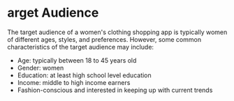 # arget Audience

The target audience of a women's clothing shopping app is typically women of different ages, styles, and preferences. However, some common characteristics of the target audience may include:

- Age: typically between 18 to 45 years old
- Gender: women
- Education: at least high school level education
- Income: middle to high income earners
- Fashion-conscious and interested in keeping up with current trends
